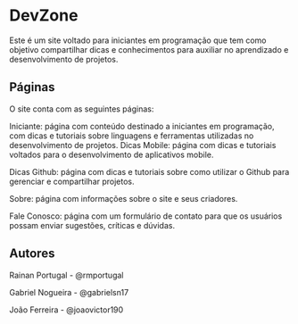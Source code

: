 # DevZone
Este é um site voltado para iniciantes em programação que tem como objetivo compartilhar dicas e conhecimentos para auxiliar no aprendizado e desenvolvimento de projetos.

## Páginas
O site conta com as seguintes páginas:

Iniciante: página com conteúdo destinado a iniciantes em programação, com dicas e tutoriais sobre linguagens e ferramentas utilizadas no desenvolvimento de projetos.
Dicas Mobile: página com dicas e tutoriais voltados para o desenvolvimento de aplicativos mobile.

Dicas Github: página com dicas e tutoriais sobre como utilizar o Github para gerenciar e compartilhar projetos.

Sobre: página com informações sobre o site e seus criadores.

Fale Conosco: página com um formulário de contato para que os usuários possam enviar sugestões, críticas e dúvidas.


## Autores
Rainan Portugal - @rmportugal

Gabriel Nogueira - @gabrielsn17

João Ferreira - @joaovictor190
